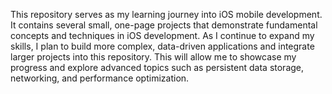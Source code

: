 This repository serves as my learning journey into iOS mobile development. It contains several small, one-page projects that demonstrate fundamental concepts and techniques in iOS development. As I continue to expand my skills, I plan to build more complex, data-driven applications and integrate larger projects into this repository. This will allow me to showcase my progress and explore advanced topics such as persistent data storage, networking, and performance optimization.
